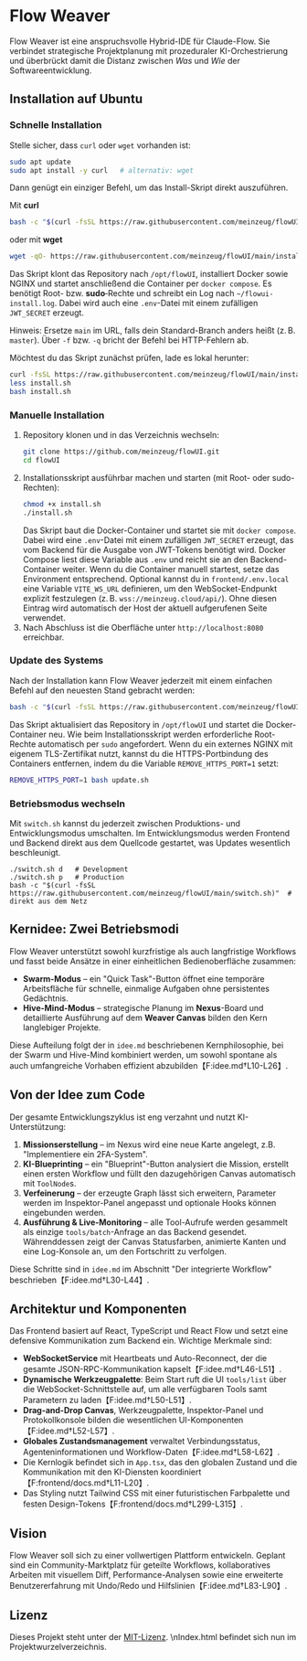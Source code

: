 # Flow Weaver

Flow Weaver ist eine anspruchsvolle Hybrid-IDE für Claude-Flow. Sie verbindet strategische Projektplanung mit prozeduraler KI-Orchestrierung und überbrückt damit die Distanz zwischen *Was* und *Wie* der Softwareentwicklung.

## Installation auf Ubuntu

### Schnelle Installation

Stelle sicher, dass `curl` oder `wget` vorhanden ist:

```bash
sudo apt update
sudo apt install -y curl   # alternativ: wget
```

Dann genügt ein einziger Befehl, um das Install-Skript direkt auszuführen.

Mit **curl**

```bash
bash -c "$(curl -fsSL https://raw.githubusercontent.com/meinzeug/flowUI/main/install.sh)"
```

oder mit **wget**

```bash
wget -qO- https://raw.githubusercontent.com/meinzeug/flowUI/main/install.sh | bash
```

Das Skript klont das Repository nach `/opt/flowUI`, installiert Docker sowie
NGINX und startet anschließend die Container per `docker compose`. Es benötigt
Root- bzw. **sudo**‑Rechte und schreibt ein Log nach
`~/flowui-install.log`.
Dabei wird auch eine `.env`-Datei mit einem zufälligen `JWT_SECRET` erzeugt.

Hinweis: Ersetze `main` im URL, falls dein Standard-Branch anders heißt (z. B. `master`). Über `-f` bzw. `-q` bricht der Befehl bei HTTP-Fehlern ab.

Möchtest du das Skript zunächst prüfen, lade es lokal herunter:

```bash
curl -fsSL https://raw.githubusercontent.com/meinzeug/flowUI/main/install.sh -o install.sh
less install.sh
bash install.sh
```

### Manuelle Installation

1. Repository klonen und in das Verzeichnis wechseln:
   ```bash
   git clone https://github.com/meinzeug/flowUI.git
   cd flowUI
   ```
2. Installationsskript ausführbar machen und starten (mit Root- oder sudo-Rechten):
   ```bash
   chmod +x install.sh
   ./install.sh
   ```
   Das Skript baut die Docker-Container und startet sie mit `docker compose`.
   Dabei wird eine `.env`-Datei mit einem zufälligen `JWT_SECRET` erzeugt,
   das vom Backend für die Ausgabe von JWT-Tokens benötigt wird. Docker Compose
   liest diese Variable aus `.env` und reicht sie an den Backend-Container
   weiter. Wenn du die Container manuell startest, setze das Environment
   entsprechend.
   Optional kannst du in `frontend/.env.local` eine Variable `VITE_WS_URL`
   definieren, um den WebSocket-Endpunkt explizit festzulegen
   (z. B. `wss://meinzeug.cloud/api/`). Ohne diesen Eintrag wird automatisch
   der Host der aktuell aufgerufenen Seite verwendet.
3. Nach Abschluss ist die Oberfläche unter `http://localhost:8080` erreichbar.

### Update des Systems

Nach der Installation kann Flow Weaver jederzeit mit einem einfachen Befehl auf
den neuesten Stand gebracht werden:

```bash
bash -c "$(curl -fsSL https://raw.githubusercontent.com/meinzeug/flowUI/main/update.sh)"
```

Das Skript aktualisiert das Repository in `/opt/flowUI` und startet die Docker-
Container neu. Wie beim Installationsskript werden erforderliche Root-Rechte
automatisch per `sudo` angefordert.
Wenn du ein externes NGINX mit eigenem TLS-Zertifikat nutzt, kannst du die HTTPS-Portbindung des Containers entfernen, indem du die Variable `REMOVE_HTTPS_PORT=1` setzt:

```bash
REMOVE_HTTPS_PORT=1 bash update.sh
```

### Betriebsmodus wechseln

Mit `switch.sh` kannst du jederzeit zwischen Produktions- und Entwicklungsmodus umschalten. Im Entwicklungsmodus werden Frontend und Backend direkt aus dem Quellcode gestartet, was Updates wesentlich beschleunigt.

```
./switch.sh d   # Development
./switch.sh p   # Production
bash -c "$(curl -fsSL https://raw.githubusercontent.com/meinzeug/flowUI/main/switch.sh)"  # direkt aus dem Netz
```



## Kernidee: Zwei Betriebsmodi

Flow Weaver unterstützt sowohl kurzfristige als auch langfristige Workflows und fasst beide Ansätze in einer einheitlichen Bedienoberfläche zusammen:

- **Swarm-Modus** – ein "Quick Task"-Button öffnet eine temporäre Arbeitsfläche für schnelle, einmalige Aufgaben ohne persistentes Gedächtnis.
- **Hive-Mind-Modus** – strategische Planung im **Nexus**-Board und detaillierte Ausführung auf dem **Weaver Canvas** bilden den Kern langlebiger Projekte.

Diese Aufteilung folgt der in `idee.md` beschriebenen Kernphilosophie, bei der Swarm und Hive-Mind kombiniert werden, um sowohl spontane als auch umfangreiche Vorhaben effizient abzubilden【F:idee.md†L10-L26】.

## Von der Idee zum Code

Der gesamte Entwicklungszyklus ist eng verzahnt und nutzt KI-Unterstützung:

1. **Missionserstellung** – im Nexus wird eine neue Karte angelegt, z.B. "Implementiere ein 2FA-System".
2. **KI-Blueprinting** – ein "Blueprint"-Button analysiert die Mission, erstellt einen ersten Workflow und füllt den dazugehörigen Canvas automatisch mit `ToolNode`s.
3. **Verfeinerung** – der erzeugte Graph lässt sich erweitern, Parameter werden im Inspektor-Panel angepasst und optionale Hooks können eingebunden werden.
4. **Ausführung & Live-Monitoring** – alle Tool-Aufrufe werden gesammelt als einzige `tools/batch`-Anfrage an das Backend gesendet. Währenddessen zeigt der Canvas Statusfarben, animierte Kanten und eine Log-Konsole an, um den Fortschritt zu verfolgen.

Diese Schritte sind in `idee.md` im Abschnitt "Der integrierte Workflow" beschrieben【F:idee.md†L30-L44】.

## Architektur und Komponenten

Das Frontend basiert auf React, TypeScript und React Flow und setzt eine defensive Kommunikation zum Backend ein. Wichtige Merkmale sind:

- **WebSocketService** mit Heartbeats und Auto-Reconnect, der die gesamte JSON-RPC-Kommunikation kapselt【F:idee.md†L46-L51】.
 - **Dynamische Werkzeugpalette**: Beim Start ruft die UI `tools/list` über die WebSocket-Schnittstelle auf, um alle verfügbaren Tools samt Parametern zu laden【F:idee.md†L50-L51】.
- **Drag-and-Drop Canvas**, Werkzeugpalette, Inspektor-Panel und Protokollkonsole bilden die wesentlichen UI-Komponenten【F:idee.md†L52-L57】.
- **Globales Zustandsmanagement** verwaltet Verbindungsstatus, Agenteninformationen und Workflow-Daten【F:idee.md†L58-L62】.
- Die Kernlogik befindet sich in `App.tsx`, das den globalen Zustand und die Kommunikation mit den KI-Diensten koordiniert【F:frontend/docs.md†L11-L20】.
- Das Styling nutzt Tailwind CSS mit einer futuristischen Farbpalette und festen Design-Tokens【F:frontend/docs.md†L299-L315】.

## Vision

Flow Weaver soll sich zu einer vollwertigen Plattform entwickeln. Geplant sind ein Community-Marktplatz für geteilte Workflows, kollaboratives Arbeiten mit visuellem Diff, Performance-Analysen sowie eine erweiterte Benutzererfahrung mit Undo/Redo und Hilfslinien【F:idee.md†L83-L90】.

## Lizenz

Dieses Projekt steht unter der [MIT-Lizenz](LICENSE).
\nIndex.html befindet sich nun im Projektwurzelverzeichnis.
